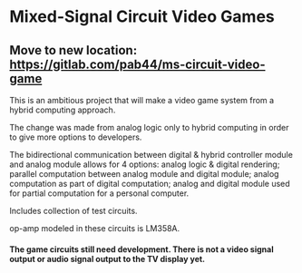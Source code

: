 # Mixed-Signal Circuit Video Games

## Move to new location: https://gitlab.com/pab44/ms-circuit-video-game

This is an ambitious project that will make a video game system from a hybrid computing approach.

The change was made from analog logic only to hybrid computing in order to give more options to developers.
 
The bidirectional communication between digital & hybrid controller module and analog module 
allows for 4 options: analog logic & digital rendering; parallel computation between analog module and 
digital module; analog computation as part of digital computation; analog and digital module used for 
partial computation for a personal computer. 

Includes collection of test circuits.

op-amp modeled in these circuits is LM358A.


#### The game circuits still need development. There is not a video signal output or audio signal output to the TV display yet.



